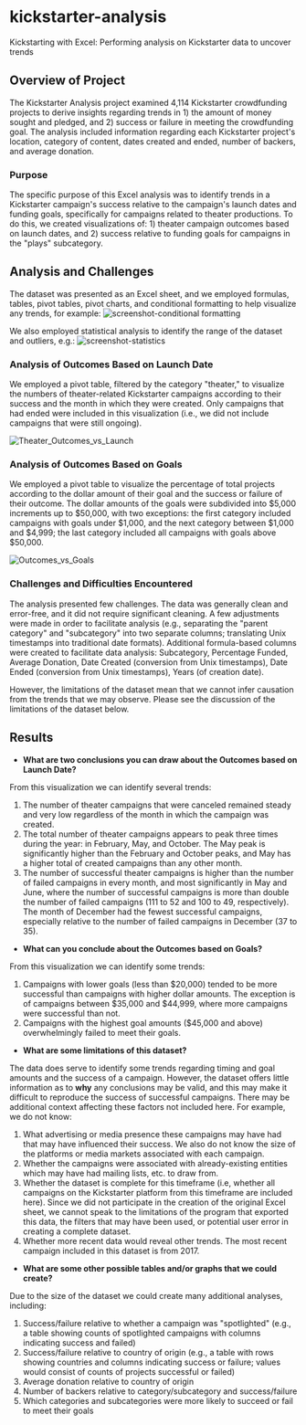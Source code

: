 # kickstarter-analysis
Kickstarting with Excel: Performing analysis on Kickstarter data to uncover trends

## Overview of Project

The Kickstarter Analysis project examined 4,114 Kickstarter crowdfunding projects to derive insights regarding trends in 1) the amount of money sought and pledged, and 2) success or failure in meeting the crowdfunding goal. The analysis included information regarding each Kickstarter project's location, category of content, dates created and ended, number of backers, and average donation.


### Purpose

The specific purpose of this Excel analysis was to identify trends in a Kickstarter campaign's success relative to the campaign's launch dates and funding goals, specifically for campaigns related to theater productions. To do this, we created visualizations of: 1) theater campaign outcomes based on launch dates, and 2) success relative to funding goals for campaigns in the "plays" subcategory. 
 

## Analysis and Challenges

The dataset was presented as an Excel sheet, and we employed formulas, tables, pivot tables, pivot charts, and conditional formatting to help visualize any trends, for example: 
![screenshot-conditional formatting](https://user-images.githubusercontent.com/100863488/156620056-4b48eb16-89c5-4b98-95d9-ba7f433e4a20.png)

We also employed statistical analysis to identify the range of the dataset and outliers, e.g.:
![screenshot-statistics](https://user-images.githubusercontent.com/100863488/156620369-89c380d7-220d-4027-8cc8-d07b39801d5a.png)



### Analysis of Outcomes Based on Launch Date


We employed a pivot table, filtered by the category "theater," to visualize the numbers of theater-related Kickstarter campaigns according to their success and the month in which they were created. Only campaigns that had ended were included in this visualization (i.e., we did not include campaigns that were still ongoing). 

![Theater_Outcomes_vs_Launch](https://user-images.githubusercontent.com/100863488/156617944-81925f5f-a2df-4291-bb30-b44d1c810e67.png)



### Analysis of Outcomes Based on Goals

We employed a pivot table to visualize the percentage of total projects according to the dollar amount of their goal and the success or failure of their outcome. The dollar amounts of the goals were subdivided into $5,000 increments up to $50,000, with two exceptions: the first category included campaigns with goals under $1,000, and the next category between $1,000 and $4,999; the last category included all campaigns with goals above $50,000. 

![Outcomes_vs_Goals](https://user-images.githubusercontent.com/100863488/156617890-33e0abac-2a05-43ac-9c03-273108ae3c2e.png)



### Challenges and Difficulties Encountered

The analysis presented few challenges. The data was generally clean and error-free, and it did not require significant cleaning. A few adjustments were made in order to facilitate analysis (e.g., separating the "parent category" and "subcategory" into two separate columns; translating Unix timestamps into traditional date formats). Additional formula-based columns were created to facilitate data analysis: Subcategory, Percentage Funded, Average Donation, Date Created (conversion from Unix timestamps), Date Ended (conversion from Unix timestamps), Years (of creation date).

However, the limitations of the dataset mean that we cannot infer causation from the trends that we may observe. Please see the discussion of the limitations of the dataset below.


## Results

- **What are two conclusions you can draw about the Outcomes based on Launch Date?**

From this visualization we can identify several trends: 

1. The number of theater campaigns that were canceled remained steady and very low regardless of the month in which the campaign was created.
2. The total number of theater campaigns appears to peak three times during the year: in February, May, and October. The May peak is significantly higher than the February and October peaks, and May has a higher total of created campaigns than any other month.
3. The number of successful theater campaigns is higher than the number of failed campaigns in every month, and most significantly in May and June, where the number of successful campaigns is more than double the number of failed campaigns (111 to 52 and 100 to 49, respectively). The month of December had the fewest successful campaigns, especially relative to the number of failed campaigns in December (37 to 35).

- **What can you conclude about the Outcomes based on Goals?**

From this visualization we can identify some trends: 

1. Campaigns with lower goals (less than $20,000) tended to be more successful than campaigns with higher dollar amounts. The exception is of campaigns between $35,000 and $44,999, where more campaigns were successful than not.
2. Campaigns with the highest goal amounts ($45,000 and above) overwhelmingly failed to meet their goals.

- **What are some limitations of this dataset?**

The data does serve to identify some trends regarding timing and goal amounts and the success of a campaign. However, the dataset offers little information as to **why** any conclusions may be valid, and this may make it difficult to reproduce the success of successful campaigns. There may be additional context affecting these factors not included here. For example, we do not know:

1. What advertising or media presence these campaigns may have had that may have influenced their success. We also do not know the size of the platforms or media markets associated with each campaign.
2. Whether the campaigns were associated with already-existing entities which may have had mailing lists, etc. to draw from.
3. Whether the dataset is complete for this timeframe (i.e, whether all campaigns on the Kickstarter platform from this timeframe are included here). Since we did not participate in the creation of the original Excel sheet, we cannot speak to the limitations of the program that exported this data, the filters that may have been used, or potential user error in creating a complete dataset. 
4. Whether more recent data would reveal other trends. The most recent campaign included in this dataset is from 2017. 


- **What are some other possible tables and/or graphs that we could create?**

Due to the size of the dataset we could create many additional analyses, including:

1. Success/failure relative to whether a campaign was "spotlighted" (e.g., a table showing counts of spotlighted campaigns with columns indicating success and failed)
2. Success/failure relative to country of origin (e.g., a table with rows showing countries and columns indicating success or failure; values would consist of counts of projects successful or failed)
3. Average donation relative to country of origin
4. Number of backers relative to category/subcategory and success/failure
5. Which categories and subcategories were more likely to succeed or fail to meet their goals
